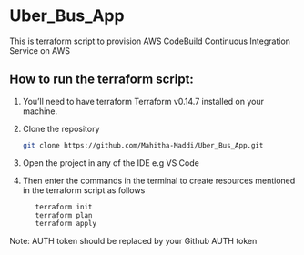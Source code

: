 # Uber_Bus_App

This is terraform script to provision AWS CodeBuild Continuous Integration Service on AWS

## How to run the terraform script:

1.  You’ll need to have terraform Terraform v0.14.7 installed on your machine.

2.  Clone the repository
    ```bash
    git clone https://github.com/Mahitha-Maddi/Uber_Bus_App.git
    ```

3.  Open the project in any of the IDE e.g VS Code

4.  Then enter the commands in the terminal to create resources mentioned in the terraform script as follows
    ```bash
       terraform init
       terraform plan
       terraform apply
    ```
Note: AUTH token should be replaced by your Github AUTH token
